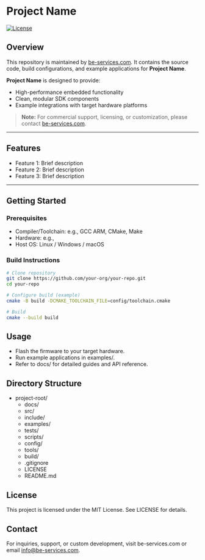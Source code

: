 # Project Name

[![License](https://img.shields.io/badge/license-MIT-blue.svg)](LICENSE)

## Overview

This repository is maintained by [be-services.com](https://be-services.com/). It contains the source code, build configurations, and example applications for **Project Name**.

**Project Name** is designed to provide:

- High-performance embedded functionality
- Clean, modular SDK components
- Example integrations with target hardware platforms

> **Note:** For commercial support, licensing, or customization, please contact [be-services.com](https://be-services.com/en/contact-us).

---

## Features

- Feature 1: Brief description
- Feature 2: Brief description
- Feature 3: Brief description

---

## Getting Started

### Prerequisites

- Compiler/Toolchain: e.g., GCC ARM, CMake, Make
- Hardware: e.g.,
- Host OS: Linux / Windows / macOS

### Build Instructions

```sh
# Clone repository
git clone https://github.com/your-org/your-repo.git    
cd your-repo

# Configure build (example)
cmake -B build -DCMAKE_TOOLCHAIN_FILE=config/toolchain.cmake

# Build
cmake --build build
```

## Usage
- Flash the firmware to your target hardware.
- Run example applications in examples/.
- Refer to docs/ for detailed guides and API reference.

## Directory Structure
- project-root/
  - docs/
  - src/
  - include/
  - examples/
  - tests/
  - scripts/
  - config/
  - tools/
  - build/
  - .gitignore
  - LICENSE
  - README.md


## License
This project is licensed under the MIT License. See LICENSE for details.

## Contact
For inquiries, support, or custom development, visit be-services.com or email info@be-services.com.